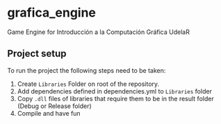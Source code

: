 # grafica_engine
Game Engine for Introducción a la Computación Gráfica UdelaR

## Project setup
To run the project the following steps need to be taken:

1. Create `Libraries` Folder on root of the repository.
2. Add dependencies defined in dependencies.yml to `Libraries` folder
3. Copy `.dll` files of libraries that require them to be in the result folder (Debug or Release folder)
4. Compile and have fun
